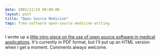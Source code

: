 ```yaml
---
date: 2002/11/24 00:00:00
layout: post
title: "Open Source Medicine"
tags: free-software open-source medicine writing
---
```


I wrote up a [little intro piece on the use of open source software in medical applications](http://kurup.org/files/OpenSourceMedicine.pdf). It's currently in PDF format, but I'll put up an HTML version when I get a moment. Comments always welcome.
